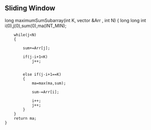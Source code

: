 ## Sliding Window

 
 long maximumSumSubarray(int K, vector<int> &Arr , int N)
 {
        long long int i(0),j(0),sum(0),ma(INT_MIN);
        
        while(j<N)
        {
            
            sum+=Arr[j];
            
            if(j-i+1<K)
                j++;
            
            
            else if(j-i+1==K)
            {
                ma=max(ma,sum);
                
                sum-=Arr[i];
                
                i++;
                j++;
            }
        }
        return ma;
    }
